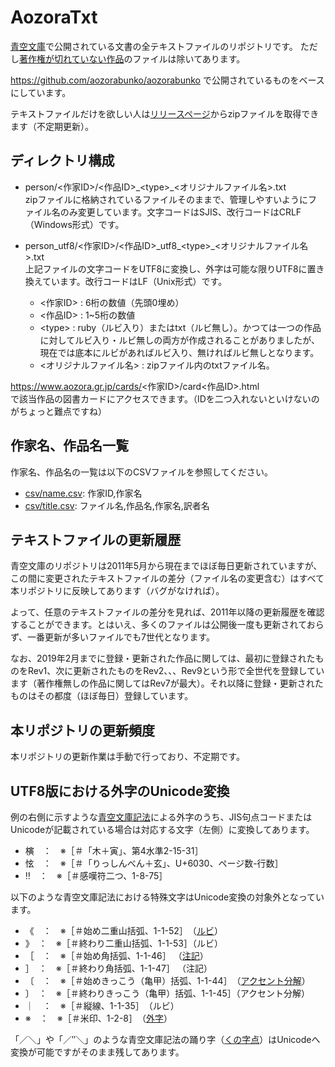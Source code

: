 # AozoraTxt
[青空文庫](https://www.aozora.gr.jp/)で公開されている文書の全テキストファイルのリポジトリです。
ただし[著作権が切れていない作品](https://www.aozora.gr.jp/guide/kijyunn.html#midashi120)のファイルは除いてあります。

https://github.com/aozorabunko/aozorabunko で公開されているものをベースにしています。

テキストファイルだけを欲しい人は[リリースページ](https://github.com/levelevel/AozoraTxt/releases/latest)からzipファイルを取得できます（不定期更新）。

## ディレクトリ構成
- person/<作家ID>/<作品ID>\_\<type>_<オリジナルファイル名>.txt  
  zipファイルに格納されているファイルそのままで、管理しやすいようにファイル名のみ変更しています。文字コードはSJIS、改行コードはCRLF（Windows形式）です。
- person_utf8/<作家ID>/<作品ID>\_utf8\_\<type>\_<オリジナルファイル名>.txt  
  上記ファイルの文字コードをUTF8に変換し、外字は可能な限りUTF8に置き換えています。改行コードはLF（Unix形式）です。

  - <作家ID> : 6桁の数値（先頭0埋め）
  - <作品ID> : 1~5桁の数値
  - \<type> : ruby（ルビ入り）またはtxt（ルビ無し）。かつては一つの作品に対してルビ入り・ルビ無しの両方が作成されることがありましたが、現在では底本にルビがあればルビ入り、無ければルビ無しとなります。
  - <オリジナルファイル名> : zipファイル内のtxtファイル名。

https://www.aozora.gr.jp/cards/<作家ID>/card<作品ID>.html  
で該当作品の図書カードにアクセスできます。（IDを二つ入れないといけないのがちょっと難点ですね）

## 作家名、作品名一覧
作家名、作品名の一覧は以下のCSVファイルを参照してください。
- [csv/name.csv](https://github.com/levelevel/AozoraTxt/blob/master/csv/name.csv): 作家ID,作家名
- [csv/title.csv](https://github.com/levelevel/AozoraTxt/blob/master/csv/title.csv): ファイル名,作品名,作家名,訳者名

## テキストファイルの更新履歴
青空文庫のリポジトリは2011年5月から現在までほぼ毎日更新されていますが、この間に変更されたテキストファイルの差分（ファイル名の変更含む）はすべて本リポジトリに反映してあります（バグがなければ）。

よって、任意のテキストファイルの差分を見れば、2011年以降の更新履歴を確認することができます。とはいえ、多くのファイルは公開後一度も更新されておらず、一番更新が多いファイルでも7世代となります。

なお、2019年2月までに登録・更新された作品に関しては、最初に登録されたものをRev1、次に更新されたものをRev2、、、Rev9という形で全世代を登録しています（著作権無しの作品に関してはRev7が最大）。それ以降に登録・更新されたものはその都度（ほぼ毎日）登録しています。

## 本リポジトリの更新頻度
本リポジトリの更新作業は手動で行っており、不定期です。

## UTF8版における外字のUnicode変換
例の右側に示すような[青空文庫記法](https://www.aozora.gr.jp/annotation/external_character.html)による外字のうち、JIS句点コードまたはUnicodeが記載されている場合は対応する文字（左側）に変換してあります。
- 𣘹　：　※［＃「木＋寅」、第4水準2-15-31］
- 怰　：　※［＃「りっしんべん＋玄」、U+6030、ページ数-行数］
- ‼　：　※［＃感嘆符二つ、1-8-75］

以下のような青空文庫記法における特殊文字はUnicode変換の対象外となっています。
- 《　：　※［＃始め二重山括弧、1-1-52］　（[ルビ](https://www.aozora.gr.jp/annotation/etc.html#ruby)）
- 》　：　※［＃終わり二重山括弧、1-1-53］（ルビ）
- ［　：　※［＃始め角括弧、1-1-46］   （[注記](https://www.aozora.gr.jp/annotation/)）
- ］　：　※［＃終わり角括弧、1-1-47］ （注記）
- 〔　：　※［＃始めきっこう（亀甲）括弧、1-1-44］　（[アクセント分解](https://www.aozora.gr.jp/annotation/external_character.html#accent)）
- 〕　：　※［＃終わりきっこう（亀甲）括弧、1-1-45］（アクセント分解）
- ｜　：　※［＃縦線、1-1-35］　（ルビ）
- ※　：　※［＃米印、1-2-8］　（[外字](https://www.aozora.gr.jp/annotation/external_character.html)）

「／＼」や「／″＼」のような青空文庫記法の踊り字（[くの字点](https://ja.wikipedia.org/wiki/%E8%B8%8A%E3%82%8A%E5%AD%97#%E3%80%B1%EF%BC%88%E3%81%8F%E3%81%AE%E5%AD%97%E7%82%B9%EF%BC%89)）はUnicodeへ変換が可能ですがそのまま残してあります。
